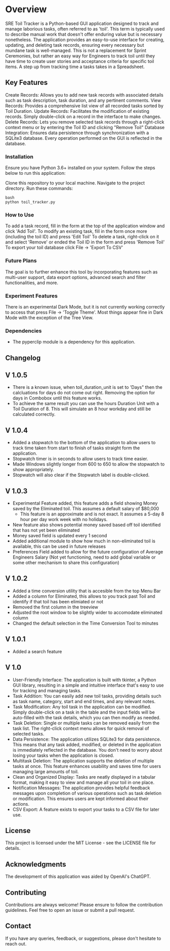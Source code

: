 # Overview
SRE Toil Tracker is a Python-based GUI application designed to track and manage laborious tasks, often referred to as 'toil'. This term is typically used to describe manual work that doesn't offer enduring value but is necessary nonetheless. The application provides an easy-to-use interface for creating, updating, and deleting task records, ensuring every necessary but mundane task is well-managed. This is not a replacement for Sprint Ceremonies, but rather an easy way for Engineers to track toil until they have time to create user stories and acceptance criteria for specific toil items. A step up from tracking time a tasks takes in a Spreadsheet.

## Key Features
Create Records: Allows you to add new task records with associated details such as task description, task duration, and any pertinent comments.
View Records: Provides a comprehensive list view of all recorded tasks sorted by Toil Duration.
Update Records: Facilitates the modification of existing records. Simply double-click on a record in the interface to make changes.
Delete Records: Lets you remove selected task records through a right-click context menu or by entering the Toil ID and clicking "Remove Toil"
Database Integration: Ensures data persistence through synchronization with a SQLite3 database. Every operation performed on the GUI is reflected in the database.
### Installation
Ensure you have Python 3.6+ installed on your system. Follow the steps below to run this application:

Clone this repository to your local machine.
Navigate to the project directory.
Run these commands:

    bash
    python toil_tracker.py
  
### How to Use
To add a task record, fill in the form at the top of the application window and click 'Add Toil'.
To modify an existing task, fill in the form once more (including the toil ID) and press 'Edit Toil'
To delete a task, right-click on it and select 'Remove' or ended the Toil ID in the form and press 'Remove Toil'
To export your toil database click File -> 'Export To CSV'

### Future Plans
The goal is to further enhance this tool by incorporating features such as multi-user support, data export options, advanced search and filter functionalities, and more.

### Experiment Features
There is an experimental Dark Mode, but it is not currently working correctly to access that press File -> 'Toggle Theme'. Most things appear fine in Dark Mode with the exception of the Tree View.

### Dependencies
* The pyperclip module is a dependency for this application.

## Changelog

## V 1.0.5
* There is a known issue, when toil_duration_unit is set to 'Days" then the calcluations for days do not come out right. Removing the option for days in Combobox until this feature works.
* To achieve the same result you can use the hours Duration Unit with a Toil Duration of 8. This will simulate an 8 hour workday and still be calculated correctly.

## V 1.0.4
* Added a stopwatch to the bottom of the application to allow users to track time taken from start to finish of tasks straight form the application.
* Stopwatch timer is in seconds to allow users to track time easier.
* Made Windows slightly longer from 600 to 650 to allow the stopwatch to show appropriately.
* Stopwatch will also clear if the Stopwatch label is double-clicked.

## V 1.0.3
* Experimental Feature added, this feature adds a field showing Money saved by the Eliminated toil. This assumes a default salary of $80,000
  * This feature is an approximate and is not exact. It assumes a 5-day 8 hour per day work week with no holidays.
* New feature also shows potential money saved based off toil identified that has not yet been eliminated
* Money saved field is updated every 1 second
* Added additional module to show how much in non-eliminated toil is available, this can be used in future releases
* Preferences Field added to allow for the future configuration of Average Engineers Salary (Not yet functioning, need to add global variable or some other mechanism to share this configuration)

## V 1.0.2
* Added a time conversion utility that is accesible from the top Menu Bar
* Added a column for Eliminated, this allows to you track past Toil and identify if that toil has been elimiated or not
* Removed the first column in the treeview
* Adjusted the root window to be slightly wider to accomodate eliminated column
* Changed the default selection in the Time Conversion Tool to minutes

## V 1.0.1
* Added a search feature

## V 1.0
* User-Friendly Interface: The application is built with tkinter, a Python GUI library, resulting in a simple and intuitive interface that's easy to use for tracking and managing tasks.
* Task Addition: You can easily add new toil tasks, providing details such as task name, category, start and end times, and any relevant notes.
* Task Modification: Any toil task in the application can be modified. Simply double-click on a task in the table and the input fields will be auto-filled with the task details, which you can then modify as needed.
* Task Deletion: Single or multiple tasks can be removed easily from the task list. The right-click context menu allows for quick removal of selected tasks.
* Data Persistence: The application utilizes SQLite3 for data persistence. This means that any task added, modified, or deleted in the application is immediately reflected in the database. You don't need to worry about losing your tasks when the application is closed.
* Multitask Deletion: The application supports the deletion of multiple tasks at once. This feature enhances usability and saves time for users managing large amounts of toil.
* Clean and Organized Display: Tasks are neatly displayed in a tabular format, making it easy to view and manage all your toil in one place.
* Notification Messages: The application provides helpful feedback messages upon completion of various operations such as task deletion or modification. This ensures users are kept informed about their actions.
* CSV Export: A feature exists to export your tasks to a CSV file for later use.

## License
This project is licensed under the MIT License - see the LICENSE file for details.

## Acknowledgments
The development of this application was aided by OpenAI's ChatGPT.

## Contributing
Contributions are always welcome! Please ensure to follow the contribution guidelines. Feel free to open an issue or submit a pull request.

## Contact
If you have any queries, feedback, or suggestions, please don't hesitate to reach out.
